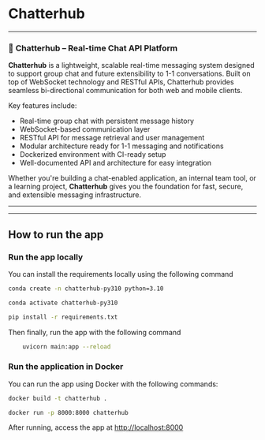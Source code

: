 # Chatterhub

---

### 🔷 **Chatterhub – Real-time Chat API Platform**

**Chatterhub** is a lightweight, scalable real-time messaging system designed to support group chat and future extensibility to 1-1 conversations. Built on top of WebSocket technology and RESTful APIs, Chatterhub provides seamless bi-directional communication for both web and mobile clients.

Key features include:

- Real-time group chat with persistent message history
- WebSocket-based communication layer
- RESTful API for message retrieval and user management
- Modular architecture ready for 1-1 messaging and notifications
- Dockerized environment with CI-ready setup
- Well-documented API and architecture for easy integration

Whether you're building a chat-enabled application, an internal team tool, or a learning project, **Chatterhub** gives you the foundation for fast, secure, and extensible messaging infrastructure.

---

---

## How to run the app

### Run the app locally

You can install the requirements locally using the following command

```bash
conda create -n chatterhub-py310 python=3.10

conda activate chatterhub-py310

pip install -r requirements.txt
```

Then finally, run the app with the following command

```bash
    uvicorn main:app --reload
```

### Run the application in Docker

You can run the app using Docker with the following commands:

```bash
docker build -t chatterhub .
```

```bash
docker run -p 8000:8000 chatterhub
```

After running, access the app at [http://localhost:8000](http://localhost:8000)
